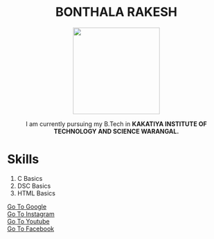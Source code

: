 <!DOCTYPE html>
<html class="alltext">
    <head>
<title>My First Webpage</title>
    </head>
    <body>
        <div style="text-align: center;">
<h1 style="text-align: center;">BONTHALA RAKESH</h1>
<img width="200" height="auto" src="https://drive.google.com/thumbnail?id=119zg-Xl3QoDco-iCOrUQpSZn92Tn9ySS&sz=s800">
<p>I am currently pursuing my B.Tech in <b>KAKATIYA INSTITUTE OF TECHNOLOGY AND SCIENCE WARANGAL.</b></p>
</div>
<h1>Skills</h1>
<ol>
    <li>C Basics</li>
    <li>DSC Basics</li>
    <li>HTML Basics</li>
</ol>
<a href="https://google.com">Go To Google</a><br>
<a href="https://instagram.com">Go To Instagram</a><br>
<a href="https://youtube.com">Go To Youtube</a><br>
<a href="https://facebook.com">Go To Facebook</a>
    </body>
</html>
